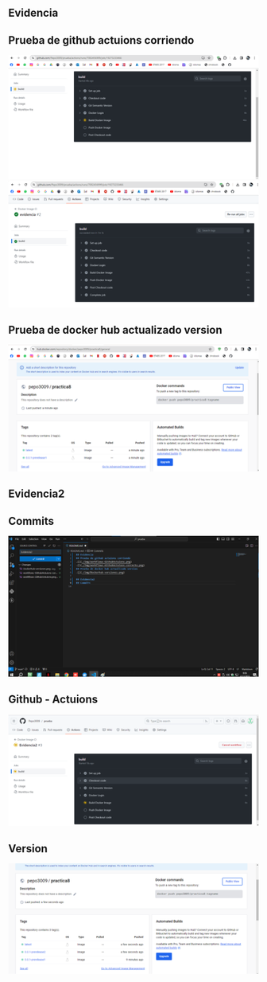 ## Evidencia
## Prueba de github actuions corriendo
![](./img/workflows-GithubActuions.png)
![](./img/workflows-GithubActuions-correcto.png)
## Prueba de docker hub actualizado version
![](./img/Dockerhub-versiones.png)

## Evidencia2
## Commits
![](./img/Commit.png)

## Github - Actuions
![](./img/evidencia2.png)

## Version
![](./img/Dockerhub2.png)